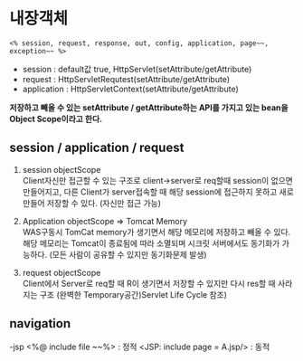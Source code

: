 # 내장객체
```
<% session, request, response, out, config, application, page~~, exception~~ %>
```
- session : default값 true, HttpServlet(setAttribute/getAttribute)
- request : HttpServletRequtest(setAttribute/getAttribute)
- application : HttpServletContext(setAttribute/getAttribute)

__저장하고 빼올 수 있는 setAttribute / getAttribute하는 API를 가지고 있는 bean을 Object Scope이라고 한다.__

## session / application / request
1. session objectScope<br/>
Client자신만 접근할 수 있는 구조로 client->server로 req할때 session이 없으면 만들어지고, 다른 Client가 server접속할 때 해당 session에 접근하지 못하고 새로 만들어 저장할 수 있다. (자신만 접근 가능)

2. Application objectScope => Tomcat Memory<br/>
WAS구동시 TomCat memory가 생기면서 해당 메모리에 저장하고 빼올 수 있다. 해당 메모리는 Tomcat이 종료됨에 따라 소멸되며 시크릿 서버에서도 동기화가 가능하다. (모든 사람이 공유할 수 있지만 동기화문제 발생)

3. request objectScope<br/>
Client에서 Server로 req할 때 R이 생기면서 저장할 수 있지만 다시 res할 때 사라지는 구조 (완벽한 Temporary공간)Servlet Life Cycle 참조)

## navigation
-jsp
<%@ include file ~~%> : 정적
<JSP: include page = A.jsp/> : 동적
